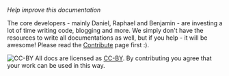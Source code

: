 _Help improve this documentation_

The core developers - mainly Daniel, Raphael and Benjamin - are investing a lot of time writing code, blogging and more. We simply don't have the resources to write all documentations as well, but if you help - it will be awesome! Please read the [Contribute](xref:Abyss.Contribute.Docs) page first :). 

![CC-BY](https://licensebuttons.net/l/by/4.0/88x31.png)
All docs are licensed as [CC-BY](https://creativecommons.org/licenses/by/4.0/). By contributing you agree that your work can be used in this way. 

